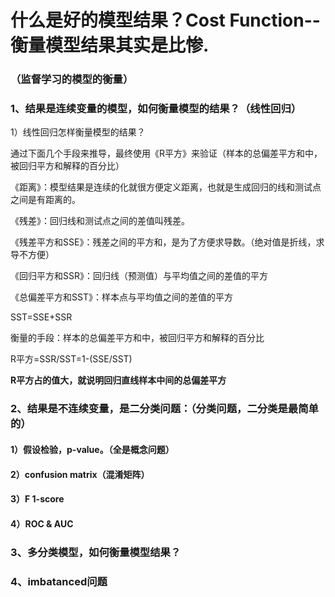 # 什么是好的模型结果？Cost Function--衡量模型结果其实是比惨.

### （监督学习的模型的衡量）

### 1、结果是连续变量的模型，如何衡量模型的结果？（线性回归）

1）线性回归怎样衡量模型的结果？

通过下面几个手段来推导，最终使用《R平方》来验证（样本的总偏差平方和中，被回归平方和解释的百分比）

《距离》：模型结果是连续的化就很方便定义距离，也就是生成回归的线和测试点之间是有距离的。

《残差》：回归线和测试点之间的差值叫残差。

《残差平方和SSE》：残差之间的平方和，是为了方便求导数。（绝对值是折线，求导不方便）

《回归平方和SSR》：回归线（预测值）与平均值之间的差值的平方

《总偏差平方和SST》：样本点与平均值之间的差值的平方

SST=SSE+SSR

衡量的手段：样本的总偏差平方和中，被回归平方和解释的百分比

R平方=SSR/SST=1-\(SSE/SST\)

**R平方占的值大，就说明回归直线样本中间的总偏差平方**

### 2、结果是不连续变量，是二分类问题：（分类问题，二分类是最简单的）

#### 1）假设检验，p-value。（全是概念问题）

#### 2）confusion matrix（混淆矩阵）

#### 3）F 1-score

#### 4）ROC & AUC

### 3、多分类模型，如何衡量模型结果？

### 4、imbatanced问题




